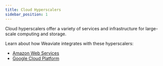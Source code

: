 ```yaml
---
title: Cloud Hyperscalers
sidebar_position: 1
---
```


Cloud hyperscalers offer a variety of services and infrastructure for large-scale computing and storage.

Learn about how Weaviate integrates with these hyperscalers: 
* [Amazon Web Services](/integrations/cloud-hyperscalers/aws)
* [Google Cloud Platform](/integrations/cloud-hyperscalers/google)
